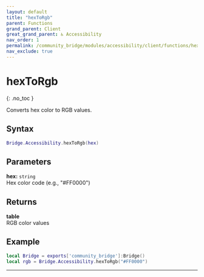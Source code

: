 ```yaml
---
layout: default
title: "hexToRgb"
parent: Functions
grand_parent: Client
great_grand_parent: ♿ Accessibility
nav_order: 1
permalink: /community_bridge/modules/accessibility/client/functions/hexToRgb/
nav_exclude: true
---
```


# hexToRgb
{: .no_toc }

Converts hex color to RGB values.

## Syntax

```lua
Bridge.Accessibility.hexToRgb(hex)
```

## Parameters

**hex:** `string`  
Hex color code (e.g., "#FF0000")

## Returns

**table**  
RGB color values

## Example

```lua
local Bridge = exports['community_bridge']:Bridge()
local rgb = Bridge.Accessibility.hexToRgb("#FF0000")
```

---